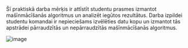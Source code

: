 Šī praktiskā darba mērķis ir attīstīt studentu prasmes izmantot mašīnmācīšanās algoritmus un analizēt iegūtos rezultātus. Darba izpildei studentu komandai ir nepieciešams izvēlēties datu kopu un izmantot tās apstrādei pārraudzītās un nepārraudzītās mašīnmācīšanās algoritmus. 

![image](https://github.com/andrissss/OTRAIS-PRAKTISKAIS-DARBS/assets/138854208/5b9b85ab-f249-4c9c-9ec6-ec8837dacfa9)
